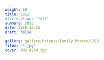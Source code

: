 ```yaml
---
weight: 60
title: 2012
#title_align: "left"
summary: 2015
date: 2020-12-15
draft: false

gallery: gallery/Private/Family Photos/2012
files: "*.jpg"
cover: IMG_4274.jpg
---
```

